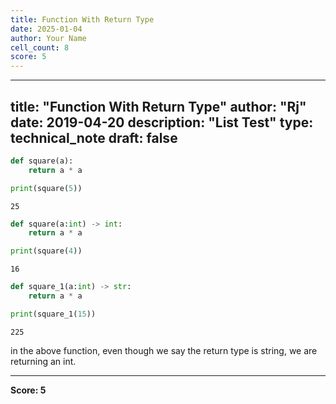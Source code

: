 ```yaml
---
title: Function With Return Type
date: 2025-01-04
author: Your Name
cell_count: 8
score: 5
---
```


---
title: "Function With Return Type"
author: "Rj"
date: 2019-04-20
description: "List Test"
type: technical_note
draft: false
---

```python
def square(a):
    return a * a
```


```python
print(square(5))
```

    25



```python
def square(a:int) -> int:
    return a * a
```


```python
print(square(4))
```

    16



```python
def square_1(a:int) -> str:
    return a * a
```


```python
print(square_1(15))
```

    225


in the above function, even though we say the return type is string, we are returning an int. 


---
**Score: 5**
